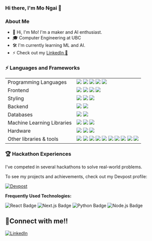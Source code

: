 ### Hi there, I'm Mo Ngai 👋

### About Me

- 👋 Hi, I'm Mo! I'm a maker and AI enthusiast.
- 🎓 Computer Engineering at UBC
- 🛠️ I'm currently learning ML and AI.
- ⚡ Check out my <a href="https://www.linkedin.com/in/mo-ngai-1ba059266/" target="_blank" rel="noreferrer noopener">LinkedIn 🔵</a> 

### ⚡ Languages and Frameworks
<table>
  <tr>
    <td>Programming Languages</td>
    <td>
      <img src="https://img.shields.io/badge/C-%2300599C.svg?style=flat-square&logo=c&logoColor=white"/>
      <img src="https://img.shields.io/badge/C++-%2300599C.svg?style=flat-square&logo=c%2B%2B&logoColor=white"/>
      <img src="https://img.shields.io/badge/Java-%23ED8B00.svg?style=flat-square&logo=openjdk&logoColor=white"/>
      <img src="https://img.shields.io/badge/Python-3670A0?style=flat-square&logo=python&logoColor=ffdd54"/>
      <img src="https://img.shields.io/badge/JavaScript-%23323330.svg?style=flat-square&logo=javascript&logoColor=%23F7DF1E"/>
    </td>
  </tr>

  <tr>
    <td>Frontend</td>
    <td>
      <img src="https://img.shields.io/badge/React-%2320232a.svg?style=flat-square&logo=react&logoColor=%2361DAFB"/>
      <img src="https://img.shields.io/badge/Vite-%001E2B.svg?style=flat-square&logo=vite&logoColor=white"/>
      <img src="https://img.shields.io/badge/Next.js-000000?style=flat-square&logo=next.js&logoColor=white"/>
      <img src="https://img.shields.io/badge/HTML5-%23E34F26.svg?style=flat-square&logo=html5&logoColor=white"/>
    </td>
  </tr>

  <tr>
    <td>Styling</td>
    <td>
      <img src="https://img.shields.io/badge/Tailwind-38B2AC.svg?style=flat-square&logo=tailwind-css&logoColor=white"/>
      <img src="https://img.shields.io/badge/Three.js-38B2AC.svg?style=flat-square&logo=three&logoColor=white"/>
      <img src="https://img.shields.io/badge/CSS3-%231572B6.svg?style=flat-square&logo=css3&logoColor=white"/>
    </td>
  </tr>

  <tr>
    <td>Backend</td>
    <td>
      <img src="https://img.shields.io/badge/express.js-%23404d59.svg?style=flat-square&logo=express&logoColor=%2361DAFB">
      <img src="https://img.shields.io/badge/Flask-%23000000.svg?style=flat-square&logo=flask&logoColor=white"/>
    </td>
  </tr>

  <tr>
    <td>Databases</td>
    <td>
      <img src="https://img.shields.io/badge/Firebase-%23039BE5.svg?style=flat-square&logo=firebase"/>
      <img src="https://img.shields.io/badge/MongoDB-232F3E.svg?style=flat-square&logo=mongodb"/>
    </td>
  </tr>
  <tr>
    <td>Machine Learning Libraries</td>
    <td>
      <img src="https://img.shields.io/badge/Pandas-150458?style=flat-square&logo=pandas&logoColor=white"/>
      <img src="https://img.shields.io/badge/Numpy-013243?style=flat-square&logo=numpy&logoColor=white"/>
      <img src="https://img.shields.io/badge/Matplotlib-013220?style=flat-square&logo=matplotlib&logoColor=white"/>
     </td>
  </tr>
  <tr>
    <td>Hardware</td>
    <td>
      <img src="https://img.shields.io/badge/Verilog-5C87B2?style=flat-square&logo=verilog&logoColor=white"/>
      <img src="https://img.shields.io/badge/SystemVerilog-4285F4?style=flat-square&logo=systemverilog&logoColor=white"/>
      <img src="https://img.shields.io/badge/Quartus-0081CD?style=flat-square&logo=quartus&logoColor=white"/>
    </td>
  </tr>
  <tr>
    <td>Other libraries & tools</td>
    <td>
      <img src="https://img.shields.io/badge/Arduino-00979D?style=flat-square&logo=arduino&logoColor=white"/>
      <img src="https://img.shields.io/badge/Linux-FCC624?style=flat-square&logo=linux&logoColor=black"/>
      <img src="https://img.shields.io/badge/AWS-232F3E?style=flat-square&logo=amazonaws&logoColor=white"/>
      <img src="https://img.shields.io/badge/Git-F05032?style=flat-square&logo=git&logoColor=white"/>
      <img src="https://img.shields.io/badge/MATLAB-0076A8?style=flat-square&logo=mathworks&logoColor=white"/>
      <img src="https://img.shields.io/badge/Onshape-1A5CAA?style=flat-square&logo=onshape&logoColor=white"/>
      <img src="https://img.shields.io/badge/Bash-4EAA25?style=flat-square&logo=gnu-bash&logoColor=white"/>
      <img src="https://img.shields.io/badge/ARM_Assembly-4D4D4D?style=flat-square&logo=arm&logoColor=white"/>
      <img src="https://img.shields.io/badge/OpenCV-5C3EE8?style=flat-square&logo=opencv&logoColor=white"/>
      <img src="https://img.shields.io/badge/Figma-F24E1E?style=flat-square&logo=figma&logoColor=white"/>
    </td>
  </tr>
</table>


### 🏆 Hackathon Experiences
I've competed in several hackathons to solve real-world problems.

To see my projects and achievements, check out my Devpost profile:

[![Devpost](https://img.shields.io/badge/Devpost-Profile-003E54?style=flat-square&logo=devpost&logoColor=white)](https://devpost.com/IsMoNgai?ref_content=user-portfolio&ref_feature=portfolio&ref_medium=global-nav)

**Frequently Used Technologies:**

![React Badge](https://img.shields.io/badge/React-20232A?style=flat-square&logo=react&logoColor=61DAFB)
![Next.js Badge](https://img.shields.io/badge/Next.js-000000?style=flat-square&logo=next.js&logoColor=white)
![Python Badge](https://img.shields.io/badge/Python-3776AB?style=flat-square&logo=python&logoColor=yellow)
![Node.js Badge](https://img.shields.io/badge/Node.js-43853D?style=flat-square&logo=node.js&logoColor=white)

## 🤝Connect with me!!

[![LinkedIn](https://img.shields.io/badge/LinkedIn-%230077B5.svg?style=for-the-badge&logo=linkedin&logoColor=white)](https://www.linkedin.com/in/mo-ngai-1ba059266/)
